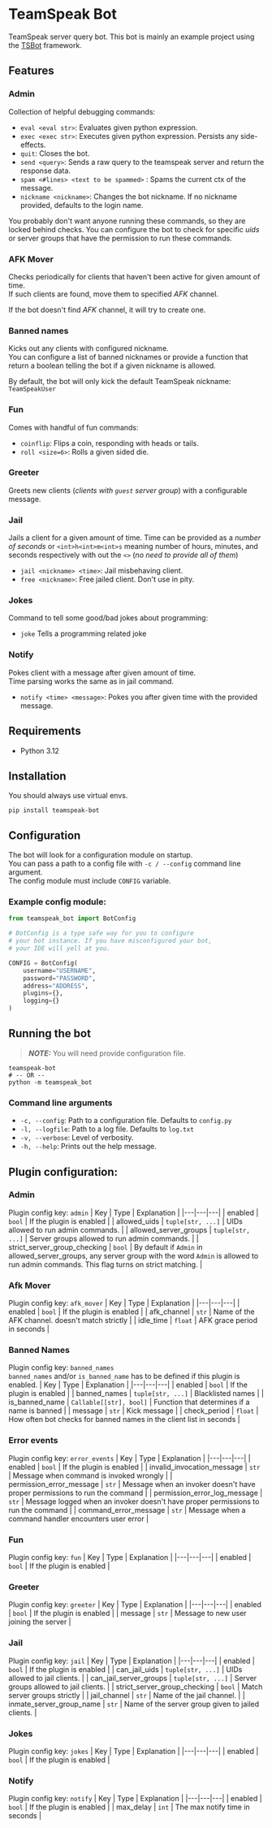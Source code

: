 # TeamSpeak Bot

TeamSpeak server query bot. This bot is mainly an example project using the [TSBot](https://github.com/jykob/TSBot) framework.

## Features

### Admin

Collection of helpful debugging commands:

- `eval <eval str>`: Evaluates given python expression.
- `exec <exec str>`: Executes given python expression. Persists any side-effects.
- `quit`: Closes the bot.
- `send <query>`: Sends a raw query to the teamspeak server and return the response data.
- `spam <#lines> <text to be spammed>` : Spams the current ctx of the message.
- `nickname <nickname>`: Changes the bot nickname. If no nickname provided, defaults to the login name.

You probably don't want anyone running these commands, so they are locked behind checks. You can configure the bot to check for specific _uids_ or server groups that have the permission to run these commands.

### AFK Mover

Checks periodically for clients that haven't been active for given amount of time.  
If such clients are found, move them to specified _AFK_ channel.

If the bot doesn't find _AFK_ channel, it will try to create one.

### Banned names

Kicks out any clients with configured nickname.  
You can configure a list of banned nicknames or provide a function that return a boolean telling the bot if a given nickname is allowed.

By default, the bot will only kick the default TeamSpeak nickname: `TeamSpeakUser`

### Fun

Comes with handful of fun commands:

- `coinflip`: Flips a coin, responding with heads or tails.
- `roll <size=6>`: Rolls a given sided die.

### Greeter

Greets new clients (_clients with `guest` server group_) with a configurable message.

### Jail

Jails a client for a given amount of time.
Time can be provided as a _number of seconds_ or `<int>h<int>m<int>s` meaning number of hours, minutes, and seconds respectively with out the `<>` (_no need to provide all of them_)

- `jail <nickname> <time>`: Jail misbehaving client.
- `free <nickname>`: Free jailed client. Don't use in pity.

### Jokes

Command to tell some good/bad jokes about programming:

- `joke` Tells a programming related joke

### Notify

Pokes client with a message after given amount of time.  
Time parsing works the same as in jail command.

- `notify <time> <message>`: Pokes you after given time with the provided message.

## Requirements

- Python 3.12

## Installation

You should always use virtual envs.

```shell
pip install teamspeak-bot
```

## Configuration

The bot will look for a configuration module on startup.  
You can pass a path to a config file with `-c / --config` command line argument.  
The config module must include `CONFIG` variable.

### Example config module:

```python
from teamspeak_bot import BotConfig

# BotConfig is a type safe way for you to configure
# your bot instance. If you have misconfigured your bot,
# your IDE will yell at you.

CONFIG = BotConfig(
    username="USERNAME",
    password="PASSWORD",
    address="ADDRESS",
    plugins={},
    logging={}
)
```

## Running the bot

> **_NOTE:_** You will need provide configuration file.

```shell
teamspeak-bot
# -- OR --
python -m teamspeak_bot
```

### Command line arguments

- `-c, --config`: Path to a configuration file. Defaults to `config.py`
- `-l, --logfile`: Path to a log file. Defaults to `log.txt`
- `-v, --verbose`: Level of verbosity.
- `-h, --help`: Prints out the help message.

## Plugin configuration:

### Admin

Plugin config key: `admin`
| Key | Type | Explanation |
|---|---|---|
| enabled | `bool` | If the plugin is enabled |
| allowed_uids | `tuple[str, ...]` | UIDs allowed to run admin commands. |
| allowed_server_groups | `tuple[str, ...]` | Server groups allowed to run admin commands. |
| strict_server_group_checking | `bool` | By default if `Admin` in allowed_server_groups, any server group with the word `Admin` is allowed to run admin commands. This flag turns on strict matching. |

### Afk Mover

Plugin config key: `afk_mover`
| Key | Type | Explanation |
|---|---|---|
| enabled | `bool` | If the plugin is enabled |
| afk_channel | `str` | Name of the AFK channel. doesn't match strictly |
| idle_time | `float` | AFK grace period in seconds |

### Banned Names

Plugin config key: `banned_names`  
`banned_names` and/or `is_banned_name` has to be defined if this plugin is enabled.
| Key | Type | Explanation |
|---|---|---|
| enabled | `bool` | If the plugin is enabled |
| banned_names | `tuple[str, ...]` | Blacklisted names |
| is_banned_name | `Callable[[str], bool]` | Function that determines if a name is banned |
| message | `str` | Kick message |
| check_period | `float` | How often bot checks for banned names in the client list in seconds |

### Error events

Plugin config key: `error_events`
| Key | Type | Explanation |
|---|---|---|
| enabled | `bool` | If the plugin is enabled |
| invalid_invocation_message | `str` | Message when command is invoked wrongly |
| permission_error_message | `str` | Message when an invoker doesn't have proper permissions to run the command |
| permission_error_log_message | `str` | Message logged when an invoker doesn't have proper permissions to run the command |
| command_error_message | `str` | Message when a command handler encounters user error |

### Fun

Plugin config key: `fun`
| Key | Type | Explanation |
|---|---|---|
| enabled | `bool` | If the plugin is enabled |

### Greeter

Plugin config key: `greeter`
| Key | Type | Explanation |
|---|---|---|
| enabled | `bool` | If the plugin is enabled |
| message | `str` | Message to new user joining the server |

### Jail

Plugin config key: `jail`
| Key | Type | Explanation |
|---|---|---|
| enabled | `bool` | If the plugin is enabled |
| can_jail_uids | `tuple[str, ...]` | UIDs allowed to jail clients. |
| can_jail_server_groups | `tuple[str, ...]` | Server groups allowed to jail clients. |
| strict_server_group_checking | `bool` | Match server groups strictly |
| jail_channel | `str` | Name of the jail channel. |
| inmate_server_group_name | `str` | Name of the server group given to jailed clients. |

### Jokes

Plugin config key: `jokes`
| Key | Type | Explanation |
|---|---|---|
| enabled | `bool` | If the plugin is enabled |

### Notify

Plugin config key: `notify`
| Key | Type | Explanation |
|---|---|---|
| enabled | `bool` | If the plugin is enabled |
| max_delay | `int` | The max notify time in seconds |
